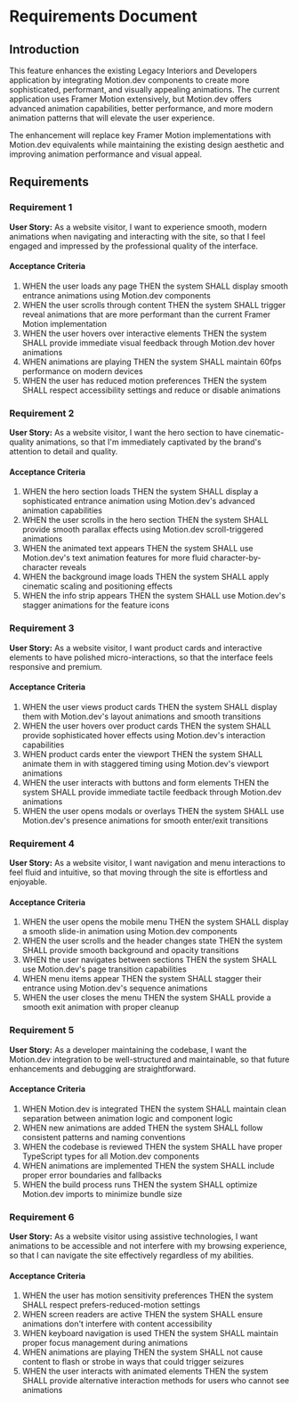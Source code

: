 # Requirements Document

## Introduction

This feature enhances the existing Legacy Interiors and Developers application by integrating Motion.dev components to create more sophisticated, performant, and visually appealing animations. The current application uses Framer Motion extensively, but Motion.dev offers advanced animation capabilities, better performance, and more modern animation patterns that will elevate the user experience.

The enhancement will replace key Framer Motion implementations with Motion.dev equivalents while maintaining the existing design aesthetic and improving animation performance and visual appeal.

## Requirements

### Requirement 1

**User Story:** As a website visitor, I want to experience smooth, modern animations when navigating and interacting with the site, so that I feel engaged and impressed by the professional quality of the interface.

#### Acceptance Criteria

1. WHEN the user loads any page THEN the system SHALL display smooth entrance animations using Motion.dev components
2. WHEN the user scrolls through content THEN the system SHALL trigger reveal animations that are more performant than the current Framer Motion implementation
3. WHEN the user hovers over interactive elements THEN the system SHALL provide immediate visual feedback through Motion.dev hover animations
4. WHEN animations are playing THEN the system SHALL maintain 60fps performance on modern devices
5. WHEN the user has reduced motion preferences THEN the system SHALL respect accessibility settings and reduce or disable animations

### Requirement 2

**User Story:** As a website visitor, I want the hero section to have cinematic-quality animations, so that I'm immediately captivated by the brand's attention to detail and quality.

#### Acceptance Criteria

1. WHEN the hero section loads THEN the system SHALL display a sophisticated entrance animation using Motion.dev's advanced animation capabilities
2. WHEN the user scrolls in the hero section THEN the system SHALL provide smooth parallax effects using Motion.dev scroll-triggered animations
3. WHEN the animated text appears THEN the system SHALL use Motion.dev's text animation features for more fluid character-by-character reveals
4. WHEN the background image loads THEN the system SHALL apply cinematic scaling and positioning effects
5. WHEN the info strip appears THEN the system SHALL use Motion.dev's stagger animations for the feature icons

### Requirement 3

**User Story:** As a website visitor, I want product cards and interactive elements to have polished micro-interactions, so that the interface feels responsive and premium.

#### Acceptance Criteria

1. WHEN the user views product cards THEN the system SHALL display them with Motion.dev's layout animations and smooth transitions
2. WHEN the user hovers over product cards THEN the system SHALL provide sophisticated hover effects using Motion.dev's interaction capabilities
3. WHEN product cards enter the viewport THEN the system SHALL animate them in with staggered timing using Motion.dev's viewport animations
4. WHEN the user interacts with buttons and form elements THEN the system SHALL provide immediate tactile feedback through Motion.dev animations
5. WHEN the user opens modals or overlays THEN the system SHALL use Motion.dev's presence animations for smooth enter/exit transitions

### Requirement 4

**User Story:** As a website visitor, I want navigation and menu interactions to feel fluid and intuitive, so that moving through the site is effortless and enjoyable.

#### Acceptance Criteria

1. WHEN the user opens the mobile menu THEN the system SHALL display a smooth slide-in animation using Motion.dev components
2. WHEN the user scrolls and the header changes state THEN the system SHALL provide smooth background and opacity transitions
3. WHEN the user navigates between sections THEN the system SHALL use Motion.dev's page transition capabilities
4. WHEN menu items appear THEN the system SHALL stagger their entrance using Motion.dev's sequence animations
5. WHEN the user closes the menu THEN the system SHALL provide a smooth exit animation with proper cleanup

### Requirement 5

**User Story:** As a developer maintaining the codebase, I want the Motion.dev integration to be well-structured and maintainable, so that future enhancements and debugging are straightforward.

#### Acceptance Criteria

1. WHEN Motion.dev is integrated THEN the system SHALL maintain clean separation between animation logic and component logic
2. WHEN new animations are added THEN the system SHALL follow consistent patterns and naming conventions
3. WHEN the codebase is reviewed THEN the system SHALL have proper TypeScript types for all Motion.dev components
4. WHEN animations are implemented THEN the system SHALL include proper error boundaries and fallbacks
5. WHEN the build process runs THEN the system SHALL optimize Motion.dev imports to minimize bundle size

### Requirement 6

**User Story:** As a website visitor using assistive technologies, I want animations to be accessible and not interfere with my browsing experience, so that I can navigate the site effectively regardless of my abilities.

#### Acceptance Criteria

1. WHEN the user has motion sensitivity preferences THEN the system SHALL respect prefers-reduced-motion settings
2. WHEN screen readers are active THEN the system SHALL ensure animations don't interfere with content accessibility
3. WHEN keyboard navigation is used THEN the system SHALL maintain proper focus management during animations
4. WHEN animations are playing THEN the system SHALL not cause content to flash or strobe in ways that could trigger seizures
5. WHEN the user interacts with animated elements THEN the system SHALL provide alternative interaction methods for users who cannot see animations
